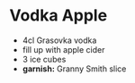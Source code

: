 # Vodka Apple

- 4cl Grasovka vodka
- fill up with apple cider
- 3 ice cubes
- **garnish:** Granny Smith slice
